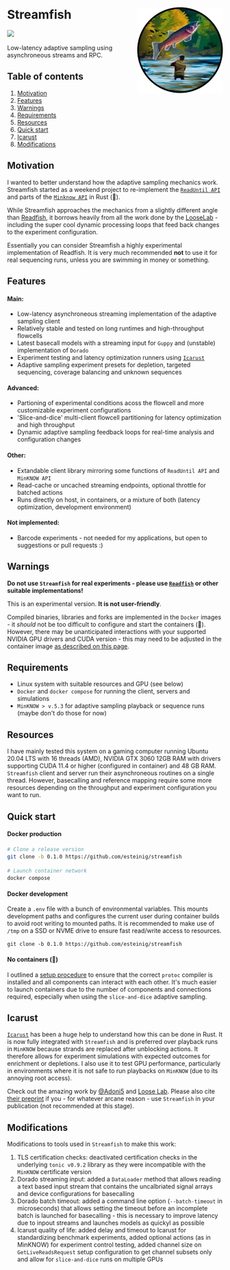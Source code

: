 # Streamfish <a href='https://github.com/esteinig'><img src='docs/logo.png' align="right" height="200" /></a>

![](https://img.shields.io/badge/version-0.1.0-black.svg)

Low-latency adaptive sampling using asynchroneous streams and RPC.




## Table of contents

1. [Motivation]()
2. [Features]()
4. [Warnings]()
5. [Requirements]()
6. [Resources]()
7. [Quick start]()
8. [Icarust]()
9. [Modifications]()

## Motivation

I wanted to better understand how the adaptive sampling mechanics work. Streamfish started as a weekend project to re-implement the [`ReadUntil API`](https://github.com/nanoporetech/read_until_api) and parts of the [`Minknow API`](https://github.com/nanoporetech/minknow_api/tree/master/proto/minknow_api) in Rust (:crab:). 

While Streamfish approaches the mechanics from a slightly different angle than [Readfish](https://github.com/LooseLab/Readfish), it borrows heavily from all the work done by the [LooseLab](https://github.com/LooseLab) - including the super cool dynamic processing loops that feed back changes to the experiment configuration. 

Essentially you can consider Streamfish a highly experimental implementation of Readfish. It is very much recommended **not** to use it for real sequencing runs, unless you are swimming in money or something.

## Features

#### Main:

* Low-latency asynchroneous streaming implementation of the adaptive sampling client
* Relatively stable and tested on long runtimes and high-throughput flowcells
* Latest basecall models with a streaming input for `Guppy` and (unstable) implementation of `Dorado`
* Experiment testing and latency optimization runners using [`Icarust`](https://github.com/LooseLab/Icarust)
* Adaptive sampling experiment presets for depletion, targeted sequencing, coverage balancing and unknown sequences

#### Advanced:

* Partioning of experimental conditions acoss the flowcell and more customizable experiment configurations
* 'Slice-and-dice' multi-client flowcell partitioning for latency optimization and high throughput
* Dynamic adaptive sampling feedback loops for real-time analysis and configuration changes

#### Other:

* Extandable client library mirroring some functions of `ReadUntil API` and `MinKNOW API`
* Read-cache or uncached streaming endpoints, optional throttle for batched actions
* Runs directly on host, in containers, or a mixture of both (latency optimization, development environment)

#### Not implemented:

* Barcode experiments - not needed for my applications, but open to suggestions or pull requests :) 

## Warnings

**Do not use `Streamfish` for real experiments - please use [`Readfish`](https://github.com/LooseLab/readfish) or other suitable implementations!**

This is an experimental version. **It is not user-friendly**.

Compiled binaries, libraries and forks are implemented in the `Docker` images - it *should* not be too difficult to configure and start the containers (😬). However, there may be unanticipated interactions with your supported NVIDIA GPU drivers and CUDA version - this may need to be adjusted in the container image [as described on this page](docs/gpu.md). 

## Requirements

* Linux system with suitable resources and GPU (see below)
* `Docker` and `docker compose` for running the client, servers and simulations
* `MinKNOW > v.5.3` for adaptive sampling playback or sequence runs (maybe don't do those for now)

## Resources

I have mainly tested this system on a gaming computer running Ubuntu 20.04 LTS with 16 threads (AMD), NVIDIA GTX 3060 12GB RAM with drivers supporting CUDA 11.4 or higher (configured in container) and 48 GB RAM. `Streamfish` client and server run their asynchroneous routines on a single thread. However, basecalling and reference mapping require some more resources depending on the throughput and experiment configuration you want to run.

## Quick start

#### Docker production

```bash
# Clone a release version
git clone -b 0.1.0 https://github.com/esteinig/streamfish

# Launch container network
docker compose
```

#### Docker development

Create a `.env` file with a bunch of environmental variables. This mounts development paths and configures the current user during container builds to avoid root writing to mounted paths. It is recommended to make use of `/tmp` on a SSD or NVME drive to ensure fast read/write access to resources.

```
git clone -b 0.1.0 https://github.com/esteinig/streamfish
```

#### No containers (😬)

I outlined a [setup procedure]() to ensure that the correct `protoc` compiler is installed and all components can interact with each other. It's much easier to launch containers due to the number of components and connections required, especially when using the `slice-and-dice` adaptive sampling.

## Icarust

[`Icarust`](https://github.com/LooseLab/Icarust) has been a huge help to understand how this can be done in Rust. It is now fully integrated with `Streamfish` and is preferred over playback runs in `MinKNOW` because strands are replaced after unblocking actions. It therefore allows for experiment simulations with expected outcomes for enrichment or depletions. I also use it to test GPU performance, particularly in environments where it is not safe to run playbacks on `MinKNOW` (due to its annoying root access). 

Check out the amazing work by [@Adoni5](https://github.com/Adoni5) and [Loose Lab](https://github.com/LooseLab). Please also cite [their preprint](https://www.biorxiv.org/content/10.1101/2023.05.16.540986v1) if you - for whatever arcane reason - use `Streamfish` in your publication (not recommended at this stage).

## Modifications

Modifications to tools used in `Streamfish` to make this work:

1. TLS certification checks: deactivated certification checks in the underlying `tonic v0.9.2` library as they were incompatible with the `MinKNOW` certificate version
2. Dorado streaming input: added a `DataLoader` method that allows reading a text based input stream that contains the uncalbriated signal arrays and device configurations for basecalling
3. Dorado batch timeout: added a command line option (`--batch-timeout` in microseconds) that allows setting the timeout before an incomplete batch is launched for basecalling - this is necessary to improve latency due to inpout streams and launches models as quickyl as possible
4. Icarust quality of life: added delay and timeout to Icarust for standardizing benchmark experiments, added optional actions (as in MinKNOW) for experiment control testing, added channel size on `GetLiveReadsRequest` setup configuration to get channel subsets only and allow for `slice-and-dice` runs on multiple GPUs
